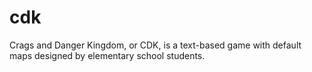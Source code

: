 # cdk
Crags and Danger Kingdom, or CDK, is a text-based game with default maps designed by elementary school students.
